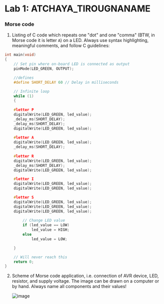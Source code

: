 # Lab 1: ATCHAYA_TIROUGNANAME

### Morse code

1. Listing of C code which repeats one "dot" and one "comma" (BTW, in Morse code it is letter `A`) on a LED. Always use syntax highlighting, meaningful comments, and follow C guidelines:

```c
int main(void)
{
    // Set pin where on-board LED is connected as output
    pinMode(LED_GREEN, OUTPUT);

    //defines
    #define SHORT_DELAY 60 // Delay in milliseconds

    // Infinite loop
    while (1)
    {
	
	#letter P
	digitalWrite(LED_GREEN, led_value);
	_delay_ms(SHORT_DELAY);
	_delay_ms(SHORT_DELAY);
	digitalWrite(LED_GREEN, led_value);
	
	#letter A
	digitalWrite(LED_GREEN, led_value);
	_delay_ms(SHORT_DELAY);
	
	#letter R
	digitalWrite(LED_GREEN, led_value);
	_delay_ms(SHORT_DELAY);
	digitalWrite(LED_GREEN, led_value);

	#letter I
	digitalWrite(LED_GREEN, led_value);
	digitalWrite(LED_GREEN, led_value);

	#letter S
	digitalWrite(LED_GREEN, led_value);
	digitalWrite(LED_GREEN, led_value);
	digitalWrite(LED_GREEN, led_value);
	
        // Change LED value
        if (led_value == LOW)
            led_value = HIGH;
        else
            led_value = LOW;

    }

    // Will never reach this
    return 0;
}
```

2. Scheme of Morse code application, i.e. connection of AVR device, LED, resistor, and supply voltage. The image can be drawn on a computer or by hand. Always name all components and their values!

   ![image](https://user-images.githubusercontent.com/114863539/194038128-38efffd5-1e9c-4bf4-ba6f-444162e67a7c.png)
